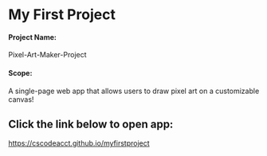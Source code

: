 # My First Project

#### Project Name: 
Pixel-Art-Maker-Project

#### Scope: 
A single-page web app that allows users to draw pixel art on a customizable canvas!  

## Click the link below to open app:
https://cscodeacct.github.io/myfirstproject
